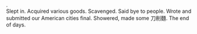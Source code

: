 \.  
Slept in. Acquired various goods. Scavenged. Said bye to people. Wrote and submitted our American cities final. Showered, made some 刀削麵. The end of days.